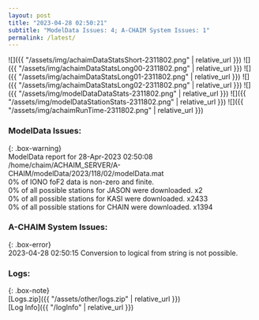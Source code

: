 ```yaml
---
layout: post
title: "2023-04-28 02:50:21"
subtitle: "ModelData Issues: 4; A-CHAIM System Issues: 1"
permalink: /latest/
---
```


![]({{ "/assets/img/achaimDataStatsShort-2311802.png" | relative_url }})
![]({{ "/assets/img/achaimDataStatsLong00-2311802.png" | relative_url }})
![]({{ "/assets/img/achaimDataStatsLong01-2311802.png" | relative_url }})
![]({{ "/assets/img/achaimDataStatsLong02-2311802.png" | relative_url }})
![]({{ "/assets/img/modelDataDataStats-2311802.png" | relative_url }})
![]({{ "/assets/img/modelDataStationStats-2311802.png" | relative_url }})
![]({{ "/assets/img/achaimRunTime-2311802.png" | relative_url }})


### ModelData Issues:  
  
{: .box-warning}  
 ModelData report for 28-Apr-2023 02:50:08   
 /home/chaim/ACHAIM_SERVER/A-CHAIM/modelData/2023/118/02/modelData.mat   
 0% of IONO foF2 data is non-zero and finite.   
 0% of all possible stations for JASON were downloaded. x2   
 0% of all possible stations for KASI were downloaded. x2433   
 0% of all possible stations for CHAIN were downloaded. x1394   
  
### A-CHAIM System Issues:  
  
{: .box-error}  
2023-04-28 02:50:15 Conversion to logical from string is not possible.  

### Logs:  
  
{: .box-note}  
[Logs.zip]({{ "/assets/other/logs.zip" | relative_url }})  
[Log Info]({{ "/logInfo" | relative_url }})  
